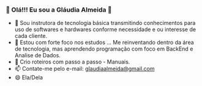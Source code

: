 ### 👋 Olá!!! Eu sou a Gláudia Almeida 👋


- 🔭  Sou instrutora de tecnologia básica
          transmitindo conhecimentos para uso de softwares e hardwares conforme necessidade e ou interesse de cada cliente.
- 🌱  Estou com forte foco nos estudos ... Me reinventando dentro da área de tecnologia, mas aprendendo programação com foco em
         BackEnd e Analise de Dados.
- 👯  Crio roteiros com passo a passo - Manuais.
- 📫  Contate-me pelo e-mail: glaudiaalmeida@gmail.com
- 😄  Ela/Dela

